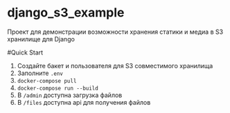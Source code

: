 # django_s3_example
Проект для демонстрации возможности хранения статики и медиа в S3 хранилище для Django

#Quick Start
1. Создайте бакет и пользователя для S3 совместимого хранилища
2. Заполните `.env`
3. `docker-compose pull`
4. `docker-compose run --build`
5. В `/admin` доступна загрузка файлов
6. В `/files` доступна api для получения файлов